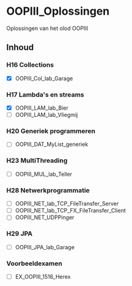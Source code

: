 # OOPIII_Oplossingen

Oplossingen van het olod OOPIII

## Inhoud

### H16 Collections

- [x] OOPIII_Col_lab_Garage

### H17 Lambda's en streams

- [x] OOPIII_LAM_lab_Bier
- [ ] OOPIII_LAM_lab_Vliegmij

### H20 Generiek programmeren

- [ ] OOPIII_DAT_MyList_generiek

### H23 MultiThreading

- [ ] OOPIII_MUL_lab_Teller

### H28 Netwerkprogrammatie

- [ ] OOPIII_NET_lab_TCP_FileTransfer_Server
- [ ] OOPIII_NET_lab_TCP_FX_FileTransfer_Client
- [ ] OOPIII_NET_UDPPinger

### H29 JPA

- [ ] OOPIII_JPA_lab_Garage

### Voorbeeldexamen

- [ ] EX_OOPIII_1516_Herex
